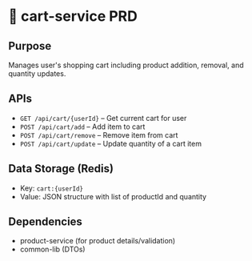 # 🛒 cart-service PRD

## Purpose
Manages user's shopping cart including product addition, removal, and quantity updates.

## APIs
- `GET /api/cart/{userId}` – Get current cart for user
- `POST /api/cart/add` – Add item to cart
- `POST /api/cart/remove` – Remove item from cart
- `POST /api/cart/update` – Update quantity of a cart item

## Data Storage (Redis)
- Key: `cart:{userId}`
- Value: JSON structure with list of productId and quantity

## Dependencies
- product-service (for product details/validation)
- common-lib (DTOs)